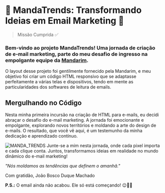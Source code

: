 # 🎉 MandaTrends: Transformando Ideias em Email Marketing 🚀

> Missão Cumprida ✅

### Bem-vindo ao projeto MandaTrends! Uma jornada de criação de e-mail marketing, parte do meu desafio de ingresso na empolgante equipe da <a href="https://mandarin.com.br/">Mandarim</a>.

O layout desse projeto foi gentilmente fornecido pela Mandarim, e meu objetivo foi criar um código HTML responsivo que se adaptasse perfeitamente a várias telas e dispositivos, tendo em mente as particularidades dos softwares de leitura de emails.

## Mergulhando no Código
Nesta minha primeira incursão na criação de HTML para e-mails, eu decidi abraçar o desafio do e-mail marketing. A jornada foi emocionante e empolgante, explorando novos territórios e moldando a arte do design de e-mails. O resultado, que você vê aqui, é um testemunho da minha dedicação e aprendizado contínuo.

![MANDA_TRENDS](https://github.com/JaoDuque/MandaTrends/assets/107492575/cf1dd94b-6cdb-4518-ab89-e546016e6c58)
Junte-se a mim nesta jornada, onde cada pixel importa e cada clique conta. Juntos, transformamos ideias em realidade no mundo dinâmico do e-mail marketing!

*"Nós moldamos as tendências que definem o amanhã."*

Com gratidão,
João Bosco Duque Machado
 
**P.S.:** O email ainda não acabou. Ele só está começando! 😉📧🚀
